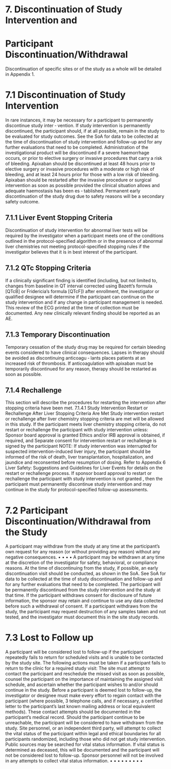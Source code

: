 # 7. Discontinuation of Study Intervention and

# Participant Discontinuation/Withdrawal
Discontinuation of specific sites or of the study as a whole will be detailed in Appendix 1.
# 7.1 Discontinuation of Study Intervention
In rare instances, it may be necessary for a participant to permanently discontinue study inter
‐
vention.  If  study  intervention  is  permanently  discontinued,  the  participant  should,  if  at  all
possible, remain in the study to be evaluated for study outcomes. See the SoA for data to be
collected at the time of discontinuation of study intervention and follow-up and for any further
evaluations that need to be completed.
Administration  of  the  investigational  product  will  be  discontinued  if  a  severe  haemorrhage
occurs, or prior to elective surgery or invasive procedures that carry a risk of bleeding. Apixaban
should be discontinued at least 48 hours prior to elective surgery or invasive procedures with a
moderate or high risk of bleeding, and at least 24 hours prior for those with a low risk of
bleeding. Apixaban should be restarted after the invasive procedure or surgical intervention as
soon as possible provided the clinical situation allows and adequate haemostasis has been es
‐
tablished. Permanent early discontinuation of the study drug due to safety reasons will be a
secondary safety outcome.
## 7.1.1 Liver Event Stopping Criteria
Discontinuation of study intervention for abnormal liver tests will be required by the investigator
when a participant meets one of the conditions outlined in the protocol-specified algorithm or in
the presence of abnormal liver chemistries not meeting protocol-specified stopping rules if the
investigator believes that it is in best interest of the participant.
## 7.1.2 QTc Stopping Criteria
If a clinically significant finding is identified (including, but not limited to, changes from baseline
in QT interval corrected using Bazett’s formula [QTcB] or Fridericia’s formula [QTcF]) after
enrollment, the investigator or qualified designee will determine if the participant can continue on
the study intervention and if any change in participant management is needed. This review of
the ECG printed at the time of collection must be documented. Any new clinically relevant finding
should be reported as an AE.
## 7.1.3 Temporary Discontinuation
Temporary cessation of the study drug may be required for certain bleeding events considered
to have clinical consequences. Lapses in therapy should be avoided as discontinuing anticoagu
‐
lants places patients at an increased risk of thrombosis. If anticoagulation with apixaban must be
temporarily discontinued for any reason, therapy should be restarted as soon as possible.
## 7.1.4 Rechallenge
This section will describe the procedures for restarting the intervention after stopping criteria
have been met.
7.1.4.1 Study Intervention Restart or Rechallenge After Liver Stopping Criteria Are
Met
Study intervention restart or rechallenge after liver chemistry stopping criteria are met will be
allowed in this study. If the participant meets liver chemistry stopping criteria, do not restart or
rechallenge the participant with study intervention unless:
Sponsor board approval
is granted
Ethics and/or IRB approval is obtained, if required, and
Separate consent for intervention restart or rechallenge is signed by the participant
NOTE: If study intervention was interrupted for suspected intervention-induced liver
injury, the participant should be informed of the risk of death, liver transplantation,
hospitalization, and jaundice and reconsented before resumption of dosing.
Refer to Appendix 6 Liver Safety: Suggestions and Guidelines for Liver Events for details on the
restart or rechallenge process.
If sponsor board approval to restart or rechallenge the participant with study intervention is
not
granted
, then the participant must permanently discontinue study intervention and may continue
in the study for protocol-specified follow-up assessments.
# 7.2 Participant Discontinuation/Withdrawal from the Study
A participant may withdraw from the study at any time at the participant’s own request for
any reason (or without providing any reason) without any negative consequences.
•
•
•
•
A participant may be withdrawn at any time at the discretion of the investigator for safety,
behavioral, or compliance reasons.
At the time of discontinuing from the study, if possible, an early discontinuation visit should
be conducted, as shown in the SoA. See SoA for data to be collected at the time of study
discontinuation and follow-up and for any further evaluations that need to be completed.
The participant will be permanently discontinued from the study intervention and the study
at that time.
If the participant withdraws consent for disclosure of future information, the sponsor may
retain and continue to use any data collected before such a withdrawal of consent.
If a participant withdraws from the study, the participant may request destruction of any
samples taken and not tested, and the investigator must document this in the site study
records.
# 7.3 Lost to Follow up
A participant will be considered lost to follow-up if the participant repeatedly fails to return for
scheduled visits and is unable to be contacted by the study site.
The following actions must be taken if a participant fails to return to the clinic for a required study
visit:
The site must attempt to contact the participant and reschedule the missed visit as soon as
possible, counsel the participant on the importance of maintaining the assigned visit
schedule, and ascertain whether the participant wishes to and/or should continue in the
study.
Before a participant is deemed lost to follow-up, the investigator or designee must make
every effort to regain contact with the participant (where possible, 3 telephone calls, and if
necessary, a certified letter to the participant’s last known mailing address or local
equivalent methods). These contact attempts should be documented in the participant’s
medical record.
Should the participant continue to be unreachable, the participant will be considered to have
withdrawn from the study.
Site personnel, or an independent third party, will attempt to collect the vital status of the
participant within legal and ethical boundaries for all participants randomized, including
those who did not get study intervention. Public sources may be searched for vital status
information. If vital status is determined as deceased, this will be documented and the
participant will not be considered lost to follow-up. Sponsor personnel will not be involved in
any attempts to collect vital status information.
•
•
•
•
•
•
•
•
•